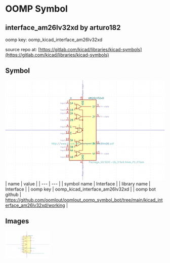 # OOMP Symbol  
## interface_am26lv32xd  by arturo182  
  
oomp key: oomp_kicad_interface_am26lv32xd  
  
source repo at: [https://gitlab.com/kicad/libraries/kicad-symbols](https://gitlab.com/kicad/libraries/kicad-symbols)  
## Symbol  
  
[![working.png](working_600.png)](working.png)  
| name | value | 
| --- | --- | 
| symbol name | Interface | 
| library name | Interface | 
| oomp key | oomp_kicad_interface_am26lv32xd | 
| oomp bot github | https://github.com/oomlout/oomlout_oomp_symbol_bot/tree/main/kicad_interface_am26lv32xd/working | 
## Images  
  
[![working.png](working_140.png)](working.png)  
